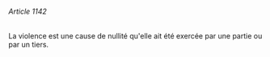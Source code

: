 ###### Article 1142

La violence est une cause de nullité qu'elle ait été exercée par une partie ou par un tiers.

